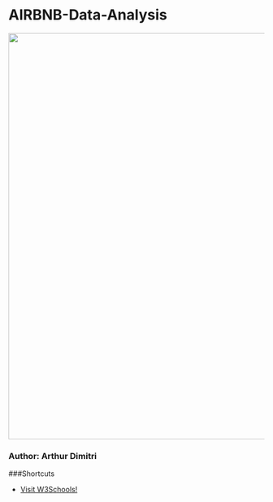 # AIRBNB-Data-Analysis
<img src="https://vidacigana.com/wp-content/uploads/2018/06/como-funciona-airbnb-1.jpg" width="800px">

### Author: Arthur Dimitri

###Shortcuts 

* <a href="https://www.w3schools.com/" target="_blank">Visit W3Schools!</a>
